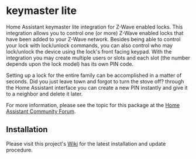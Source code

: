 # keymaster lite

Home Assistant keymaster lite integration for Z-Wave enabled locks. This integration allows you to control one (or more) Z-Wave enabled locks that have been added to your Z-Wave network.  Besides being able to control your lock with lock/unlock commands, you can also control who may lock/unlock the device using the lock's front facing keypad.  With the integration you may create multiple users or slots and each slot (the number depends upon the lock model) has its own PIN code.

Setting up a lock for the entire family can be accomplished in a matter of seconds.  Did you just leave town and forgot to turn the stove off?  through the Home Assistant interface you can create a new PIN instantly and give it to a neighbor and delete it later.

For more information, please see the topic for this package at the [Home Assistant Community Forum](https://community.home-assistant.io/t/simplified-zwave-keymaster/126765).

## Installation

Please visit this project's [Wiki](https://github.com/lymanepp/ha-keymaster-lite/wiki) for the latest installation and update procedure.


